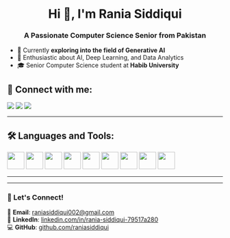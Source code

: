 <h1 align="center">Hi 👋, I'm Rania Siddiqui</h1>
<h3 align="center">A Passionate Computer Science Senior from Pakistan</h3>

- 🌱 Currently **exploring into the field of Generative AI**  
- 🚀 Enthusiastic about AI, Deep Learning, and Data Analytics   
- 🎓 Senior Computer Science student at **Habib University**  
## 🔗 Connect with me:  
<p align="left">
<a href="https://linkedin.com/in/rania-siddiqui-79517a280" target="_blank"><img src="https://img.shields.io/badge/-LinkedIn-blue?style=flat-square&logo=linkedin"></a>
<a href="mailto:raniasiddiqui002@gmail.com"><img src="https://img.shields.io/badge/Email-red?style=flat-square&logo=gmail"></a>
<a href="https://github.com/raniasiddiqui"><img src="https://img.shields.io/badge/GitHub-000?style=flat-square&logo=github"></a>
</p>

---

## 🛠️ Languages and Tools:
<p align="left">
  <img src="https://cdn.jsdelivr.net/gh/devicons/devicon/icons/python/python-original.svg" width="40" height="40"/>
  <img src="https://cdn.jsdelivr.net/gh/devicons/devicon/icons/cplusplus/cplusplus-original.svg" width="40" height="40"/>
  <img src="https://cdn.jsdelivr.net/gh/devicons/devicon/icons/javascript/javascript-original.svg" width="40" height="40"/>
  <img src="https://cdn.jsdelivr.net/gh/devicons/devicon/icons/react/react-original.svg" width="40" height="40"/>
  <img src="https://cdn.jsdelivr.net/gh/devicons/devicon/icons/nodejs/nodejs-original.svg" width="40" height="40"/>
  <img src="https://cdn.jsdelivr.net/gh/devicons/devicon/icons/mongodb/mongodb-original.svg" width="40" height="40"/>
  <img src="https://cdn.jsdelivr.net/gh/devicons/devicon/icons/mysql/mysql-original.svg" width="40" height="40"/>
  <img src="https://cdn.jsdelivr.net/gh/devicons/devicon/icons/git/git-original.svg" width="40" height="40"/>
  <img src="https://cdn.jsdelivr.net/gh/devicons/devicon/icons/csharp/csharp-original.svg" width="40" height="40"/>
</p>



---
 

---

### 🚀 Let's Connect!
📩 **Email**: [raniasiddiqui002@gmail.com](mailto:raniasiddiqui002@gmail.com)  
🔗 **LinkedIn**: [linkedin.com/in/rania-siddiqui-79517a280](https://linkedin.com/in/rania-siddiqui-79517a280)  
💻 **GitHub**: [github.com/raniasiddiqui](https://github.com/raniasiddiqui)  

